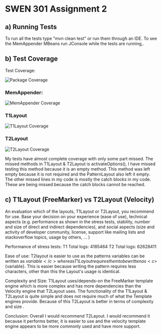 # SWEN 301 Assignment 2

## a) Running Tests
To run all the tests type "mvn clean test" or run them through an IDE.
To see the MemAppender MBeans run JConsole while the tests are running,.

## b) Test Coverage
Test Coverage:

![Package Coverage](screenshots/packageCoverage.png)

### MemAppender:

![MemAppender Coverage](screenshots/memAppenderCoverage.png)

### T1Layout

![T1Layout Coverage](screenshots/T1LayoutCoverage.png)

### T2Layout

![T2Layout Coverage](screenshots/T2LayoutCoverage.png)

My tests have almost complete coverage with only some part missed. The missed methods in T1Layout & T2Layout is activateOptions(), I have missed testing this method because it is an empty method.
This method was left empty because it is not required and the PatternLayout also left it empty.
The other missed lines in my code is mostly the catch blocks in my code. These are being missed because the catch blocks cannot be reached.

## c) T1Layout (FreeMarker) vs T2Layout (Velocity)
An evaluation which of the layouts, T1Layout or T2Layout, you recommend for use. Base your decision on your experience (ease of use), technical aspects (e.g. performance as shown in the stress tests, stability, number and size of direct and indirect dependencies), and social aspects (size and activity of developer community, license, support like mailing lists and stackoverflow topics, usage by others, … ) 

Performance of stress tests:
T1 Total logs: 4185464
T2 Total logs: 62628411

Ease of use:
T2layout is easier to use as the patterns variables can be written as <c>$variable</c> whereas T1Layout requires them to be written as <c>${variable}</c>. This is easier because writing the pattern requires less characters, other than this the Layout's usage is identical.

Complexity and Size:
T1Layout uses/depends-on the FreeMarker template engine which is more complex and has more dependencies than the Velocity engine that T2Layout uses. The functionality of the T1Layout & T2Layout is quite simple and does not require much of what the Template engines provide.
Because of this T2Layout is better in terms of complexity and size .

Conclusion:
Overall I would recommend T2Layout. I would recommend it because it performs better, it is easier to use and the velocity template engine appears to be more commonly used and have more support.

